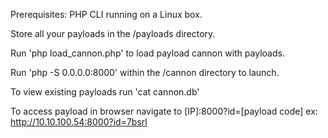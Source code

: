 Prerequisites: PHP CLI running on a Linux box.

Store all your payloads in the /payloads directory.

Run 'php load_cannon.php' to load payload cannon with payloads.

Run 'php -S 0.0.0.0:8000' within the /cannon directory to launch.

To view existing payloads run 'cat cannon.db'

To access payload in browser navigate to [IP]:8000?id=[payload code]
	ex: http://10.10.100.54:8000?id=7bsrl
